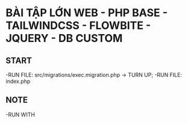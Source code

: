 # BÀI TẬP LỚN WEB - PHP BASE - TAILWINDCSS - FLOWBITE - JQUERY - DB CUSTOM

## START
-RUN FILE: src/migrations/exec.migration.php -> TURN UP;
-RUN FILE: index.php
## NOTE
-RUN WITH
